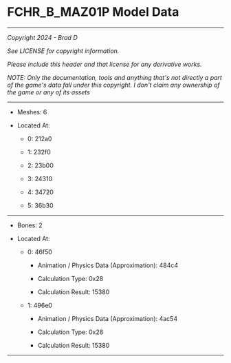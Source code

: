 # FCHR_B_MAZ01P Model Data

---

*Copyright 2024 - Brad D*

*See LICENSE for copyright information.*

*Please include this header and that license for any derivative works.*

*NOTE: Only the documentation, tools and anything that's not directly a part of the game's data fall under this copyright. I don't claim any ownership of the game or any of its assets*

---

* Meshes: 6

* Located At:

  * 0: 212a0

  * 1: 232f0

  * 2: 23b00

  * 3: 24310

  * 4: 34720

  * 5: 36b30

---

* Bones: 2

* Located At:

  * 0: 46f50

    * Animation / Physics Data (Approximation): 484c4

    * Calculation Type: 0x28

    * Calculation Result: 15380

  * 1: 496e0

    * Animation / Physics Data (Approximation): 4ac54

    * Calculation Type: 0x28

    * Calculation Result: 15380

---

